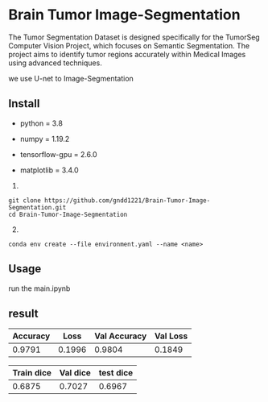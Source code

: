 # Brain Tumor Image-Segmentation
The Tumor Segmentation Dataset is designed specifically for the TumorSeg Computer Vision Project, which focuses on Semantic Segmentation. The project aims to identify tumor regions accurately within Medical Images using advanced techniques.

we use U-net to Image-Segmentation

## Install
* python = 3.8

* numpy = 1.19.2

* tensorflow-gpu = 2.6.0

* matplotlib = 3.4.0

1.
```
git clone https://github.com/gndd1221/Brain-Tumor-Image-Segmentation.git
cd Brain-Tumor-Image-Segmentation
```
2.
```
conda env create --file environment.yaml --name <name>
```

## Usage

run the main.ipynb

## result

| Accuracy |   Loss   | Val Accuracy | Val Loss |
|----------|----------|--------------|----------|
| 0.9791   | 0.1996   | 0.9804       |  0.1849  |

| Train dice | Val dice  | test dice |
|------------|-----------|-----------|
| 0.6875     | 0.7027    | 0.6967    |
